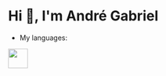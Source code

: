 <h1 align="left">Hi 👋, I'm André Gabriel</h1>

- My languages:
<img src="https://www.lua.org/images/logo.gif" width="40" height="40"/>
